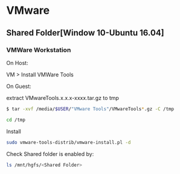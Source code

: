 # VMware

## Shared Folder[Window 10-Ubuntu 16.04]
### VMWare Workstation
On Host:

VM > Install VMWare Tools

On Guest:

extract VMwareTools.x.x.x-xxxx.tar.gz to tmp
```bash
$ tar -xvf /media/$USER/"VMware Tools"/VMwareTools*.gz -C /tmp
```
```bash
cd /tmp
```
Install
```bash
sudo vmware-tools-distrib/vmware-install.pl -d
```

Check Shared folder is enabled by:
```bash
ls /mnt/hgfs/<Shared Folder>
```
